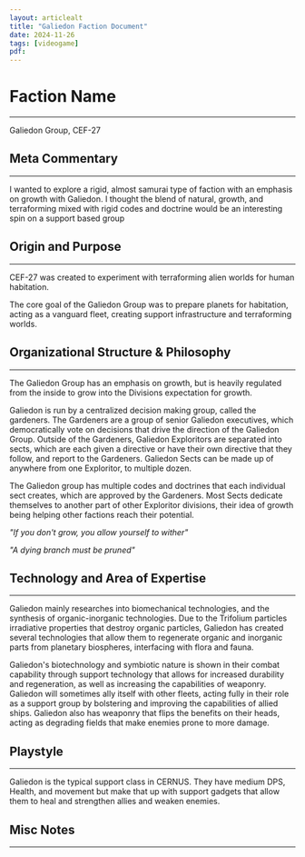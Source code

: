 ```yaml
---
layout: articlealt
title: "Galiedon Faction Document"
date: 2024-11-26
tags: [videogame]
pdf:
---
```


# Faction Name
---
Galiedon Group, CEF-27
## Meta Commentary
---
I wanted to explore a rigid, almost samurai type of faction with an emphasis on growth with Galiedon. I thought the blend of natural, growth, and terraforming mixed with rigid codes and doctrine would be an interesting spin on a support based group
## Origin and Purpose 
---
CEF-27 was created to experiment with terraforming alien worlds for human habitation.  

The core goal of the Galiedon Group was to prepare planets for habitation, acting as a vanguard fleet, creating support infrastructure and terraforming worlds.

## Organizational Structure & Philosophy
---
The Galiedon Group has an emphasis on growth, but is heavily regulated from the inside to grow into the Divisions expectation for growth. 

Galiedon is run by a centralized decision making group, called the gardeners. The Gardeners are a group of senior Galiedon executives, which democratically vote on decisions that drive the direction of the Galiedon Group. Outside of the Gardeners, Galiedon Exploritors are separated into sects, which are each given a directive or have their own directive that they follow, and report to the Gardeners. Galiedon Sects can be made up of anywhere from one Exploritor, to multiple dozen. 

The Galiedon group has multiple codes and doctrines that each individual sect creates, which are approved by the Gardeners. Most Sects dedicate themselves to another part of other Exploritor divisions, their idea of growth being helping other factions reach their potential. 

*"If you don't grow, you allow yourself to wither"*

*"A dying branch must be pruned"*
## Technology and Area of Expertise
---
Galiedon mainly researches into biomechanical technologies, and the synthesis of organic-inorganic technologies. Due to the Trifolium particles irradiative properties that destroy organic particles, Galiedon has created several technologies that allow them to regenerate organic and inorganic parts from planetary biospheres, interfacing with flora and fauna.  

Galiedon's biotechnology and symbiotic nature is shown in their combat capability through support technology that allows for increased durability and regeneration, as well as increasing the capabilities of weaponry. Galiedon will sometimes ally itself with other fleets, acting fully in their role as a support group by bolstering and improving the capabilities of allied ships. Galiedon also has weaponry that flips the benefits on their heads, acting as degrading fields that make enemies prone to more damage.
## Playstyle
---
Galiedon is the typical support class in CERNUS. They have medium DPS, Health, and movement but make that up with support gadgets that allow them to heal and strengthen allies and weaken enemies. 
## Misc Notes
---
